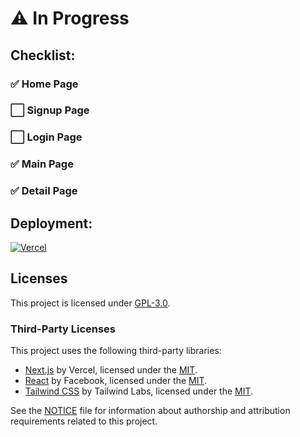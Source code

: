 # :warning: In Progress

## Checklist:

### :white_check_mark: Home Page

### :white_large_square: Signup Page

### :white_large_square: Login Page

### :white_check_mark: Main Page

### :white_check_mark: Detail Page

## Deployment:

[![Vercel](https://img.shields.io/badge/vercel-%23000000.svg?style=for-the-badge&logo=vercel&logoColor=white)](https://internship-project-zeta.vercel.app/)
## Licenses

This project is licensed under [GPL-3.0](LICENSE).

### Third-Party Licenses

This project uses the following third-party libraries:

- [Next.js](https://github.com/vercel/next.js) by Vercel, licensed under the [MIT](LICENSE-MIT.txt).
- [React](https://github.com/facebook/react) by Facebook, licensed under the [MIT](LICENSE-MIT.txt).
- [Tailwind CSS](https://github.com/tailwindlabs/tailwindcss) by Tailwind Labs, licensed under the [MIT](LICENSE-MIT.txt).

See the [NOTICE](NOTICE) file for information about authorship and attribution requirements related to this project.

